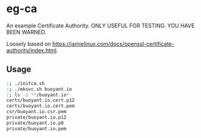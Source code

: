 # eg-ca #

An example Certificate Authority.  ONLY USEFUL FOR TESTING.  YOU HAVE BEEN WARNED.

Loosely based on https://jamielinux.com/docs/openssl-certificate-authority/index.html.

## Usage ##

```sh
:; ./initca.sh
:; ./mksvc.sh buoyant.io
:; ls -1 **/buoyant.io*
certs/buoyant.io.cert.p12
certs/buoyant.io.cert.pem
csr/buoyant.io.csr.pem
private/buoyant.io.p12
private/buoyant.io.p8
private/buoyant.io.pem
```
